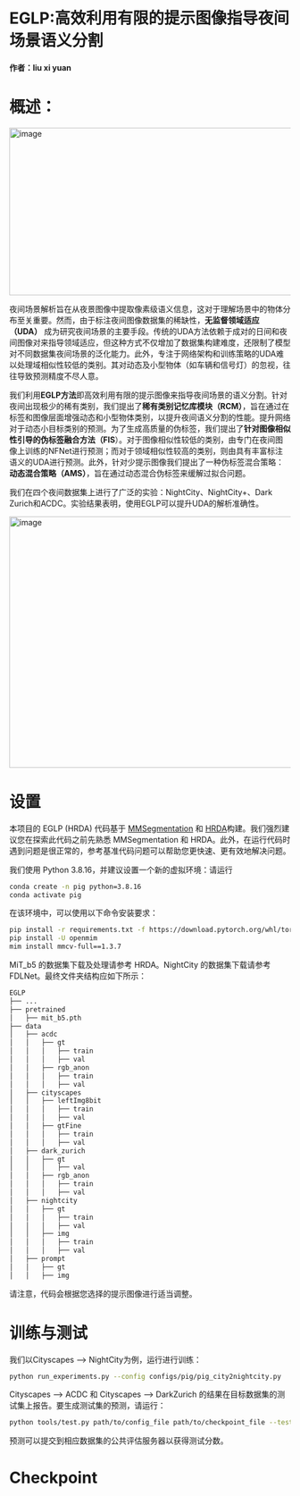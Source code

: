 # EGLP:高效利用有限的提示图像指导夜间场景语义分割
#### 作者：liu xi yuan
# 概述：

<img width="650" height="300" alt="image" src="https://github.com/user-attachments/assets/25170f0a-ef6e-4c70-9fa1-867d10afa885" />

夜间场景解析旨在从夜景图像中提取像素级语义信息，这对于理解场景中的物体分布至关重要。然而，由于标注夜间图像数据集的稀缺性，**无监督领域适应（UDA）** 成为研究夜间场景的主要手段。传统的UDA方法依赖于成对的日间和夜间图像对来指导领域适应，但这种方式不仅增加了数据集构建难度，还限制了模型对不同数据集夜间场景的泛化能力。此外，专注于网络架构和训练策略的UDA难以处理域相似性较低的类别。其对动态及小型物体（如车辆和信号灯）的忽视，往往导致预测精度不尽人意。  

我们利用**EGLP方法**即高效利用有限的提示图像来指导夜间场景的语义分割。针对夜间出现极少的稀有类别，我们提出了**稀有类别记忆库模块（RCM）**，旨在通过在标签和图像层面增强动态和小型物体类别，以提升夜间语义分割的性能。提升网络对于动态小目标类别的预测。为了生成高质量的伪标签，我们提出了**针对图像相似性引导的伪标签融合方法（FIS**）。对于图像相似性较低的类别，由专门在夜间图像上训练的NFNet进行预测；而对于领域相似性较高的类别，则由具有丰富标注语义的UDA进行预测。此外，针对少提示图像我们提出了一种伪标签混合策略：**动态混合策略（AMS）**，旨在通过动态混合伪标签来缓解过拟合问题。  

我们在四个夜间数据集上进行了广泛的实验：NightCity、NightCity+、Dark Zurich和ACDC。实验结果表明，使用EGLP可以提升UDA的解析准确性。

<img width="700" height="450" alt="image" src="https://github.com/user-attachments/assets/95918d64-34a1-46a2-b69c-a0d5b5dc0d25" />

# 设置
本项目的 EGLP (HRDA) 代码基于 [MMSegmentation](https://github.com/open-mmlab/mmsegmentation) 和 [HRDA](https://github.com/lhoyer/HRDA)构建。我们强烈建议您在探索此代码之前先熟悉 MMSegmentation 和 HRDA。此外，在运行代码时遇到问题是很正常的，参考基准代码问题可以帮助您更快速、更有效地解决问题。


我们使用 Python 3.8.16，并建议设置一个新的虚拟环境：请运行 
```bash
conda create -n pig python=3.8.16
conda activate pig
```
在该环境中，可以使用以下命令安装要求：
```bash
pip install -r requirements.txt -f https://download.pytorch.org/whl/torch_stable.html
pip install -U openmim
mim install mmcv-full==1.3.7
```
MiT_b5 的数据集下载及处理请参考 HRDA。NightCity 的数据集下载请参考FDLNet。最终文件夹结构应如下所示：
```bash
EGLP
├── ...
├── pretrained
│   ├── mit_b5.pth
├── data
│   ├── acdc
│   │   ├── gt
│   │   │   ├── train
│   │   │   ├── val
│   │   ├── rgb_anon
│   │   │   ├── train
│   │   │   ├── val
│   ├── cityscapes
│   │   ├── leftImg8bit
│   │   │   ├── train
│   │   │   ├── val
│   │   ├── gtFine
│   │   │   ├── train
│   │   │   ├── val
│   ├── dark_zurich
│   │   ├── gt
│   │   │   ├── val
│   │   ├── rgb_anon
│   │   │   ├── train
│   │   │   ├── val
│   ├── nightcity
│   │   ├── gt
│   │   │   ├── train
│   │   │   ├── val
│   │   ├── img
│   │   │   ├── train
│   │   │   ├── val
│   ├── prompt
│   │   ├── gt
│   │   ├── img
```
请注意，代码会根据您选择的提示图像进行适当调整。
# 训练与测试
我们以Cityscapes --> NightCity为例，运行进行训练：
```bash
python run_experiments.py --config configs/pig/pig_city2nightcity.py
```
Cityscapes --> ACDC 和 Cityscapes --> DarkZurich 的结果在目标数据集的测试集上报告。要生成测试集的预测，请运行：
```bash
python tools/test.py path/to/config_file path/to/checkpoint_file --test-set --format-only --eval-option imgfile_prefix=labelTrainIds to_label_id=False
```
预测可以提交到相应数据集的公共评估服务器以获得测试分数。

# Checkpoint
